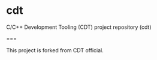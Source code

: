 cdt
===

C/C++ Development Tooling (CDT) project repository (cdt)

===

<para>
  This project is forked from CDT official.
</para>

